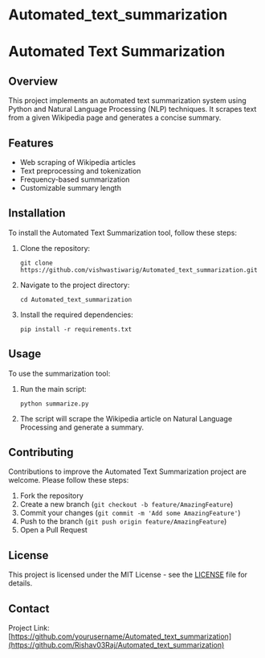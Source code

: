 # Automated_text_summarization
# Automated Text Summarization
## Overview
This project implements an automated text summarization system using Python and Natural Language Processing (NLP) techniques. It scrapes text from a given Wikipedia page and generates a concise summary.
## Features
- Web scraping of Wikipedia articles
- Text preprocessing and tokenization
- Frequency-based summarization
- Customizable summary length
## Installation
To install the Automated Text Summarization tool, follow these steps:
1. Clone the repository:
   ```
   git clone https://github.com/vishwastiwarig/Automated_text_summarization.git
   ```
2. Navigate to the project directory:
   ```
   cd Automated_text_summarization
   ```
3. Install the required dependencies:
   ```
   pip install -r requirements.txt
   ```
## Usage
To use the summarization tool:
1. Run the main script:
   ```
   python summarize.py
   ```
2. The script will scrape the Wikipedia article on Natural Language Processing and generate a summary.
## Contributing
Contributions to improve the Automated Text Summarization project are welcome. Please follow these steps:
1. Fork the repository
2. Create a new branch (`git checkout -b feature/AmazingFeature`)
3. Commit your changes (`git commit -m 'Add some AmazingFeature'`)
4. Push to the branch (`git push origin feature/AmazingFeature`)
5. Open a Pull Request
## License
This project is licensed under the MIT License - see the [LICENSE](LICENSE) file for details.
## Contact

Project Link: [https://github.com/yourusername/Automated_text_summarization](https://github.com/Rishav03Raj/Automated_text_summarization)
